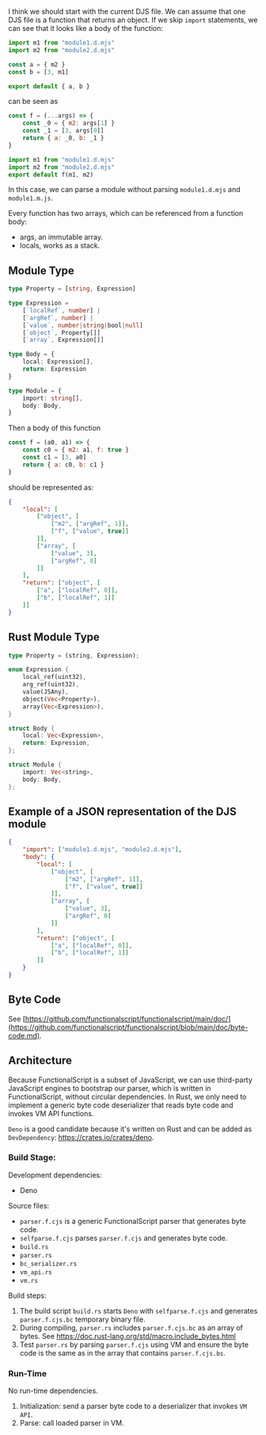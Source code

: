I think we should start with the current DJS file. We can assume that one DJS file is a function that returns an object. If we skip `import` statements, we can see that it looks like a body of the function:

```js
import m1 from "module1.d.mjs"
import m2 from "module2.d.mjs"

const a = { m2 }
const b = [3, m1]

export default { a, b }
```

can be seen as

```js
const f = (...args) => {
    const _0 = { m2: args[1] }
    const _1 = [3, args[0]]
    return { a: _0, b: _1 }
}

import m1 from "module1.d.mjs"
import m2 from "module2.d.mjs"
export default f(m1, m2)
```

In this case, we can parse a module without parsing `module1.d.mjs` and `module1.m.js`.

Every function has two arrays, which can be referenced from a function body:
- args, an immutable array.
- locals, works as a stack.

## Module Type

```ts
type Property = [string, Expression]

type Expression =
    [`localRef`, number] |
    [`argRef`, number] |
    [`value`, number|string|bool|null]
    [`object`, Property[]]
    [`array`, Expression[]]

type Body = {
    local: Expression[],
    return: Expression
}

type Module = {
    import: string[],
    body: Body,
}
```

Then a body of this function 

```js
const f = (a0, a1) => {
    const c0 = { m2: a1, f: true }
    const c1 = [3, a0]
    return { a: c0, b: c1 }
}
```

should be represented as:

```json
{
    "local": [
        ["object", [
            ["m2", ["argRef", 1]],
            ["f", ["value", true]]
        ]],
        ["array", [
            ["value", 3],
            ["argRef", 0]
        ]]
    ],
    "return": ["object", [
        ["a", ["localRef", 0]],
        ["b", ["localRef", 1]]
    ]]
}
```

## Rust Module Type

```rust
type Property = (string, Expression);

enum Expression {
    local_ref(uint32),
    arg_ref(uint32),
    value(JSAny),
    object(Vec<Property>),
    array(Vec<Expression>),
}

struct Body {
    local: Vec<Expression>,
    return: Expression,
};

struct Module {
    import: Vec<string>,
    body: Body,
};
```

## Example of a JSON representation of the DJS module

```json
{
    "import": ["module1.d.mjs", "module2.d.mjs"],
    "body": {
        "local": [
            ["object", [
                ["m2", ["argRef", 1]],
                ["f", ["value", true]]
            ]],
            ["array", [
                ["value", 3],
                ["argRef", 0]
            ]]
        ],
        "return": ["object", [
            ["a", ["localRef", 0]],
            ["b", ["localRef", 1]]
        ]]
    }
}
```

## Byte Code

See [https://github.com/functionalscript/functionalscript/main/doc/](https://github.com/functionalscript/functionalscript/blob/main/doc/byte-code.md).

## Architecture

Because FunctionalScript is a subset of JavaScript, we can use third-party JavaScript engines to bootstrap our parser, which is written in FunctionalScript, without circular dependencies. In Rust, we only need to implement a generic byte code deserializer that reads byte code and invokes VM API functions.

`Deno` is a good candidate because it's written on Rust and can be added as `DevDependency`: https://crates.io/crates/deno.

### Build Stage:

Development dependencies:
- Deno
    
Source files:
- `parser.f.cjs` is a generic FunctionalScript parser that generates byte code.
- `selfparse.f.cjs` parses `parser.f.cjs` and generates byte code.
- `build.rs`
- `parser.rs`
- `bc_serializer.rs`
- `vm_api.rs`
- `vm.rs`

Build steps:
1. The build script `build.rs` starts `Deno` with `selfparse.f.cjs` and generates `parser.f.cjs.bc` temporary binary file.
2. During compiling, `parser.rs` includes `parser.f.cjs.bc` as an array of bytes. See https://doc.rust-lang.org/std/macro.include_bytes.html
3. Test `parser.rs` by parsing `parser.f.cjs` using VM and ensure the byte code is the same as in the array that contains `parser.f.cjs.bs`.

### Run-Time

No run-time dependencies.

1. Initialization: send a parser byte code to a deserializer that invokes `VM API`.
2. Parse: call loaded parser in VM.
